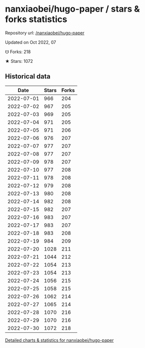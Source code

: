 # nanxiaobei/hugo-paper / stars & forks statistics

Repository url: [/nanxiaobei/hugo-paper](https://github.com/nanxiaobei/hugo-paper)

Updated on Oct 2022, 07

☋ Forks: 218

★ Stars: 1072

## Historical data
| Date | Stars | Forks |
|------|-------|-------|
| 2022-07-01 | 966 | 204 | 
| 2022-07-02 | 967 | 205 | 
| 2022-07-03 | 969 | 205 | 
| 2022-07-04 | 971 | 205 | 
| 2022-07-05 | 971 | 206 | 
| 2022-07-06 | 976 | 207 | 
| 2022-07-07 | 977 | 207 | 
| 2022-07-08 | 977 | 207 | 
| 2022-07-09 | 978 | 207 | 
| 2022-07-10 | 977 | 208 | 
| 2022-07-11 | 978 | 208 | 
| 2022-07-12 | 979 | 208 | 
| 2022-07-13 | 980 | 208 | 
| 2022-07-14 | 982 | 208 | 
| 2022-07-15 | 982 | 207 | 
| 2022-07-16 | 983 | 207 | 
| 2022-07-17 | 983 | 207 | 
| 2022-07-18 | 983 | 208 | 
| 2022-07-19 | 984 | 209 | 
| 2022-07-20 | 1028 | 211 | 
| 2022-07-21 | 1044 | 212 | 
| 2022-07-22 | 1054 | 213 | 
| 2022-07-23 | 1054 | 213 | 
| 2022-07-24 | 1056 | 215 | 
| 2022-07-25 | 1058 | 215 | 
| 2022-07-26 | 1062 | 214 | 
| 2022-07-27 | 1065 | 214 | 
| 2022-07-28 | 1070 | 216 | 
| 2022-07-29 | 1070 | 216 | 
| 2022-07-30 | 1072 | 218 | 


[Detailed charts & statistics for nanxiaobei/hugo-paper](https://reviewgithub.com/rep/nanxiaobei/hugo-paper)
